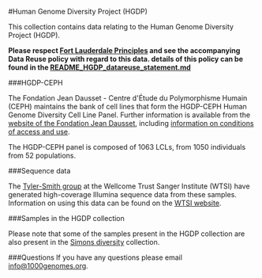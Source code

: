 #Human Genome Diversity Project (HGDP)

This collection contains data relating to the Human Genome Diversity Project (HGDP).

**Please respect [Fort Lauderdale Principles](https://www.genome.gov/pages/research/wellcomereport0303.pdf) and see the accompanying Data Reuse policy with regard to this data. details of this policy can be found in the [README_HGDP_datareuse_statement.md](https://github.com/igsr/1000Genomes_data_indexes/blob/master/data_collections/HGDP/README_HGDP_datareuse_statement.md)**

###HGDP-CEPH

The Fondation Jean Dausset - Centre d'Étude du Polymorphisme Humain (CEPH) maintains the bank of cell lines that form the HGDP-CEPH Human Genome Diversity Cell Line Panel. Further information is available from the [website of the Fondation Jean Dausset](http://www.cephb.fr/en/hgdp_panel.php), including [information on conditions of access and use](http://www.cephb.fr/en/hgdp_panel.php#conditionsacces).

The HGDP-CEPH panel is composed of 1063 LCLs, from 1050 individuals from 52 populations.

###Sequence data

The [Tyler-Smith group](http://www.sanger.ac.uk/science/groups/tyler-smith-group) at the Wellcome Trust Sanger Institute (WTSI) have generated high-coverage Illumina sequence data from these samples. Information on using this data can be found on the [WTSI website](http://www.sanger.ac.uk/datasharing/).

###Samples in the HGDP collection

Please note that some of the samples present in the HGDP collection are also present in the [Simons diversity](https://github.com/igsr/1000Genomes_data_indexes/blob/master/data_collections/simons_diversity_data/README_Simons_diversity_data.md) collection.

###Questions
If you have any questions please email info@1000genomes.org.

